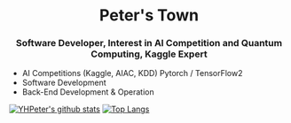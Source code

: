 <!-- # Peter HomePage -->

<h1 align="center">Peter's Town</h1>

<h3 align="center">Software Developer, Interest in AI Competition and Quantum Computing, Kaggle Expert</h2>

<!-- <h3 align="center">Looking for 2024 Canada Summer internship and fulltime position</h2> -->

- AI Competitions (Kaggle, AIAC, KDD) Pytorch / TensorFlow2 
- Software Development
- Back-End Development & Operation


[![YHPeter's github stats](https://github-readme-stats-ftc8.vercel.app/api?username=YHPeter&theme=vue&title_color=FFFFFF&text_color=FFFFFF&icon_color=FFFFFF&bg_color=DEG,007DDE,EF0A6A&count_private=true&show_icons=true\&show=prs_merged,prs_merged_percentage&include_all_commits=true&rank_icon=github)](https://github.com/YHPeter)
[![Top Langs](https://github-readme-stats-ftc8.vercel.app/api/top-langs/?username=YHPeter&theme=buef&layout=compact&count_private=true&hide=jupyter%20notebook)](https://github.com/YHPeter)

<!-- &hide=jupyter%20notebook,html
[![YHPeter's github stats](https://github-readme-stats.vercel.app/api?username=YHPeter&theme=vue&show_icons=true&title_color=FFFFFF&text_color=FFFFFF&icon_color=FFFFFF&bg_color=DEG,007DDE,EF0A6A&count_private=false)](https://github.com/YHPeter)
[![Top Langs](https://github-readme-stats.vercel.app/api/top-langs/?username=YHPeter&theme=buefy&hide=jupyter%20notebook&layout=compact&count_private=false)](https://github.com/YHPeter)
 -->
